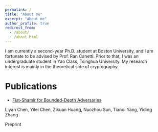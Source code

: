 ```yaml
---
permalink: /
title: "About me"
excerpt: "About me"
author_profile: true
redirect_from: 
  - /about/
  - /about.html
---
```


I am currently a second-year Ph.D. student at Boston University, and I am fortunate to be advised by Prof. Ran Canetti. Prior to that, I was an undergraduate student in Yao Class, Tsinghua University. My research interest is mainly in the theoretical side of cryptography.

<!-- I am a fourth-year undergraduate student at Institute for Interdisciplinary Information Sciences (known as [Yao Class](https://iiis.tsinghua.edu.cn/en/yaoclass/)), Tsinghua University. My research interest lies in cryptography and, more broadly, in theoretical computer science. I am currently interested in the following problems/areas:

- Fiat-Shamir for arguments and its applications

- PPAD (in fact, CLS) hardness from cryptographic assumptions (e.g. LWE)

- TFNP and its connection to proof complexity (see, e.g., [this workshop](https://derezende.github.io/focs21proofcomplexity/index.html))

I am also quite interested in algorithms and programming, and I used to take part in programming contests. (But I seldom need to write codes while working on theoretical computer science :-) -->

# Publications

- [Fiat-Shamir for Bounded-Depth Adversaries](https://eprint.iacr.org/2024/256)

Liyan Chen, Yilei Chen, Zikuan Huang, Nuozhou Sun, Tianqi Yang, Yiding Zhang

Preprint